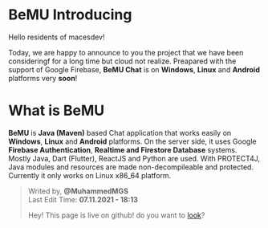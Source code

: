 # BeMU Introducing

Hello residents of macesdev!

Today, we are happy to announce to you the project that we have been consideringf for a long time but cloud not realize. Preapared with the support of Google Firebase, **BeMU Chat** is on **Windows**, **Linux** and **Android** platforms very **soon**!

# What is BeMU

**BeMU** is **Java (Maven)** based Chat application that works easily on **Windows**, **Linux** and **Android** platforms. On the server side, it uses Google **Firebase Authentication**, **Realtime and Firestore Database** systems. Mostly Java, Dart (Flutter), ReactJS and Python are used. With PROTECT4J, Java modules and resources are made non-decompileable and protected. Currently it only works on Linux x86_64 platform.


> Writed by, **@MuhammedMGS** </br>
> Last Edit Time: **07.11.2021 - 18:13**
> 
> Hey! This page is live on github! do you want to [look](https://github.com/macesdev/macesdev.github.io)?